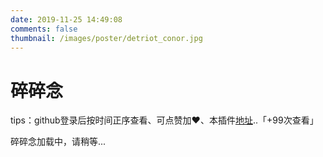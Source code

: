 ```yaml
---
date: 2019-11-25 14:49:08
comments: false
thumbnail: /images/poster/detriot_conor.jpg
---
```

<div class = "text-center"><h1>碎碎念</h1></div><div class = "text-tips">

tips：github登录后按时间正序查看、可点赞加❤️、本插件[地址](https://github.com/removeif/gitalk)..<span id="busuanzi_container_page_pv">「<span id="busuanzi_value_page_pv">+99</span>次查看」</span></div>
<div id="comment-container1"><div class="text-tips">碎碎念加载中，请稍等...</div></div>
<link rel="stylesheet" href="https://cdnjs.loli.net/ajax/libs/gitalk/1.6.0/gitalk.css"/>
<script>
    $.getScript("/js/gitalk_self.min.js", function () {
        var gitalk = new Gitalk({
            clientID: '5dc2c230b5e6070f2fc7',
            clientSecret: '2184a015076ac196135f0f70bb02c2237cb489fc',
            id: '666666',
            repo: 'blog_issue_data_base',
            owner: 'cjliux',
            admin: "cjliux",
            createIssueManually: true,
            distractionFreeMode: false
        });
        gitalk.render('comment-container1');
    });
</script>
